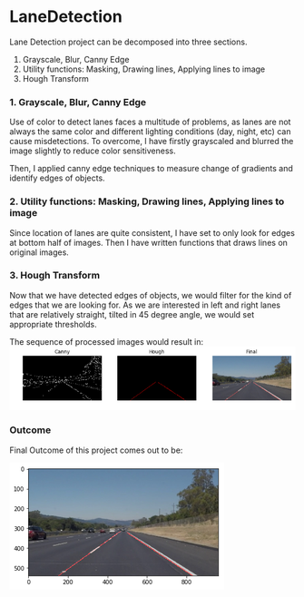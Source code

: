 # LaneDetection

Lane Detection project can be decomposed into three sections.

1. Grayscale, Blur, Canny Edge
2. Utility functions: Masking, Drawing lines, Applying lines to image
3. Hough Transform

### 1. Grayscale, Blur, Canny Edge
Use of color to detect lanes faces a multitude of problems, as lanes are not always the same color and different lighting conditions (day, night, etc) can cause misdetections. To overcome, I have firstly grayscaled and blurred the image slightly to reduce color sensitiveness. 

Then, I applied canny edge techniques to measure change of gradients and identify edges of objects. 

### 2. Utility functions: Masking, Drawing lines, Applying lines to image
Since location of lanes are quite consistent, I have set to only look for edges at bottom half of images. 
Then I have written functions that draws lines on original images.

### 3. Hough Transform
Now that we have detected edges of objects, we would filter for the kind of edges that we are looking for. As we are interested in left and right lanes that are relatively straight, tilted in 45 degree angle, we would set appropriate thresholds.

The sequence of processed images would result in:
![CannyImage](./img/processed_images.png)

### Outcome
Final Outcome of this project comes out to be:

![FinalImage](./img/final_image.png)

